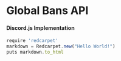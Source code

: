 # Global Bans API

<h4>Discord.js Implementation</h4>

```javascript
require 'redcarpet'
markdown = Redcarpet.new("Hello World!")
puts markdown.to_html
```
